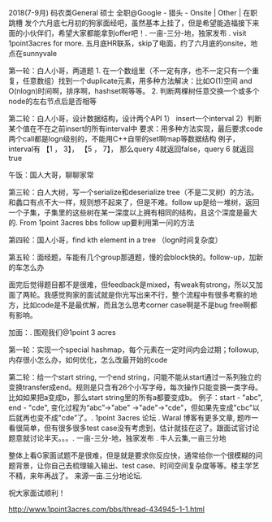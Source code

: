 2018(7-9月) 码农类General 硕士 全职@Google - 猎头 - Onsite  | Other | 在职跳槽
发个六月底七月初的狗家面经吧，虽然基本上挂了，但是希望能造福接下来面的小伙伴们，希望大家都能拿到offer吧！. 一亩-三分-地，独家发布
. visit 1point3acres for more.
五月底HR联系，skip了电面，约了六月底的onsite，地点在sunnyvale

第一轮：白人小哥，两道题 1. 在一个数组里（不一定有序，也不一定只有一个重复，任意数组）找到一个duplicate元素，用多种方法解决：比如O(1)空间 and O(nlogn)时间啊，排序啊，hashset啊等等。 2. 判断两棵树任意交换一个或多个node的左右节点后是否相等

第二轮：白人小哥，设计数据结构，设计两个API 1） insert一个interval 2）判断某个值在不在之前insert的所有interval中  要求：用多种方法实现，最后要求code两个call都是logn级别的，不能用C++自带的set啊map等数据结构
例子， interval有 【1 ， 3】， 【5 ， 7】， 那么query 4就返回false，query 6 就返回true

午饭：国人大哥，聊聊家常

第三轮：白人大树，写一个serialize和deserialize tree（不是二叉树）的方法。和蠡口有点不大一样，规则想不起来了，但是不难。follow up是给一堆树，返回一个子集，子集里的这些树在某一深度以上拥有相同的结构，且这个深度是最大的. From 1point 3acres bbs
follow up要利用第一问的方法

第四轮：国人小哥，find kth element in a tree （logn时间复杂度）

第五轮：面经题，车能有几个group那道题，慢的会block快的。follow-up，加新的车怎么办


面完后觉得题目都不是很难，但feedback是mixed，有weak有strong，所以又加面了两轮。我感觉狗家的面试就是你光写出来不行，整个流程中有很多考察的地方，比如code是不是最优解，而且怎么思考corner case啊是不是bug free啊都有影响。


加面：. 围观我们@1point 3 acres

第一轮：实现一个special hashmap，每个元素在一定时间内会过期；followup,内存很小怎么办，如何优化，怎么改最开始的code

第二轮：给一个start string, 一个end string，问能不能从start通过一系列独立的变换transfer成end。规则是只含有26个小写字母，每次操作只能变换一类字母。比如如果把a变成b，那么start string里的所有a都要变成b。
例子：start - "abc", end - "cde", 变化过程为“abc”->"abe" ->"ade"->"cde"，但如果先变成"cbc"以后就再也变不成"cde”了。. 1point 3acres 论坛
. Waral 博客有更多文章,
题咋一看很简单，但有很多很多test case没有考虑到，估计就挂在这了。跟面试官讨论题意就讨论半天。。。. 一亩-三分-地，独家发布
. 牛人云集,一亩三分地

整体上看G家面试题不是很难，但是就是要求你反应快，通常给你一个很模糊的问题背景，让你自己去梳理输入输出、test case、时间空间复杂度等等。楼主学艺不精，来年再战了。 来源一亩.三分地论坛. 

祝大家面试顺利！


http://www.1point3acres.com/bbs/thread-434945-1-1.html
